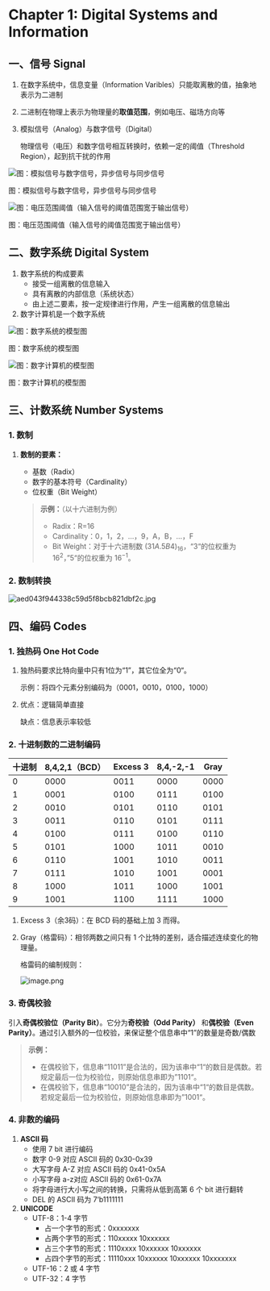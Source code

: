 # Chapter 1: Digital Systems and Information

## 一、信号 Signal

1. 在数字系统中，信息变量（Information Varibles）只能取离散的值，抽象地表示为二进制
2. 二进制在物理上表示为物理量的**取值范围**，例如电压、磁场方向等
3. 模拟信号（Analog）与数字信号（Digital）
    
    物理信号（电压）和数字信号相互转换时，依赖一定的阈值（Threshold Region），起到抗干扰的作用
    

![图：模拟信号与数字信号，异步信号与同步信号](Chapter%201%20Digital%20Systems%20and%20Information%201a09c6b6155b80969c86c056c2730452/image.png)

图：模拟信号与数字信号，异步信号与同步信号

![图：电压范围阈值（输入信号的阈值范围宽于输出信号）](Chapter%201%20Digital%20Systems%20and%20Information%201a09c6b6155b80969c86c056c2730452/image%201.png)

图：电压范围阈值（输入信号的阈值范围宽于输出信号）

## 二、数字系统 Digital System

1. 数字系统的构成要素
    - 接受一组离散的信息输入
    - 具有离散的内部信息（系统状态）
    - 由上述二要素，按一定规律进行作用，产生一组离散的信息输出
2. 数字计算机是一个数字系统

![图：数字系统的模型图](Chapter%201%20Digital%20Systems%20and%20Information%201a09c6b6155b80969c86c056c2730452/image%202.png)

图：数字系统的模型图

![图：数字计算机的模型图](Chapter%201%20Digital%20Systems%20and%20Information%201a09c6b6155b80969c86c056c2730452/image%203.png)

图：数字计算机的模型图

## 三、计数系统 Number Systems

### 1. 数制

1. **数制的要素：**
    - 基数（Radix）
    - 数字的基本符号（Cardinality）
    - 位权重（Bit Weight）
    
    > **示例：**（以十六进制为例）
    > 
    > - Radix：R=16
    > - Cardinality：0，1，2，…，9，A，B，…，F
    > - Bit Weight：对于十六进制数 ${(31A.5B4)}_{16}$，“3“的位权重为 $16^2$，”5“的位权重为 $16^{-1}$。

### 2. 数制转换

![aed043f944338c59d5f8bcb821dbf2c.jpg](Chapter%201%20Digital%20Systems%20and%20Information%201a09c6b6155b80969c86c056c2730452/aed043f944338c59d5f8bcb821dbf2c.jpg)

## 四、编码 Codes

### 1. 独热码 One Hot Code

1. 独热码要求比特向量中只有1位为“1”，其它位全为“0“。
    
    示例：将四个元素分别编码为（0001，0010，0100，1000）
    
2. 优点：逻辑简单直接
    
    缺点：信息表示率较低
    

### 2. 十进制数的二进制编码

| 十进制 | 8,4,2,1（BCD） | Excess 3 | 8,4,-2,-1 | Gray |
| --- | --- | --- | --- | --- |
| 0 | 0000 | 0011 | 0000 | 0000 |
| 1 | 0001 | 0100 | 0111 | 0100 |
| 2 | 0010 | 0101 | 0110 | 0101 |
| 3 | 0011 | 0110 | 0101 | 0111 |
| 4 | 0100 | 0111 | 0100 | 0110 |
| 5 | 0101 | 1000 | 1011 | 0010 |
| 6 | 0110 | 1001 | 1010 | 0011 |
| 7 | 0111 | 1010 | 1001 | 0001 |
| 8 | 1000 | 1011 | 1000 | 1001 |
| 9 | 1001 | 1100 | 1111 | 1000 |
1. Excess 3（余3码）：在 BCD 码的基础上加 3 而得。
2. Gray（格雷码）：相邻两数之间只有 1 个比特的差别，适合描述连续变化的物理量。
    
    格雷码的编制规则：
    
    ![image.png](Chapter%201%20Digital%20Systems%20and%20Information%201a09c6b6155b80969c86c056c2730452/image%204.png)
    

### 3. 奇偶校验

引入**奇偶校验位（Parity Bit）**。它分为**奇校验（Odd Parity）** 和**偶校验（Even Parity）**。通过引入额外的一位校验，来保证整个信息串中“1”的数量是奇数/偶数

> **示例：**
> 
> - 在偶校验下，信息串“11011”是合法的，因为该串中“1“的数目是偶数。若规定最后一位为校验位，则原始信息串即为”1101“。
> - 在偶校验下，信息串“10010”是合法的，因为该串中“1“的数目是偶数。若规定最后一位为校验位，则原始信息串即为”1001“。

### 4. 非数的编码

1. **ASCII 码**
    - 使用 7 bit 进行编码
    - 数字 0-9 对应 ASCII 码的 0x30-0x39
    - 大写字母 A-Z 对应 ASCII 码的 0x41-0x5A
    - 小写字母 a-z对应 ASCII 码的 0x61-0x7A
    - 将字母进行大小写之间的转换，只需将从低到高第 6 个 bit 进行翻转
    - DEL 的 ASCII 码为 7‘b1111111
2. **UNICODE**
    - UTF-8：1-4 字节
        - 占一个字节的形式：0xxxxxxx
        - 占两个字节的形式：110xxxxx 10xxxxxx
        - 占三个字节的形式：1110xxxx 10xxxxxx 10xxxxxx
        - 占四个字节的形式：11110xxx 10xxxxxx 10xxxxxx 10xxxxxxx
    - UTF-16：2 或 4 字节
    - UTF-32：4 字节